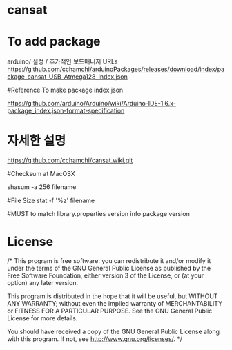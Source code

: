 # cansat

# To add package

arduino/ 설정 / 추가적인 보드매니저 URLs   
https://github.com/cchamchi/arduinoPackages/releases/download/index/package_cansat_USB_Atmega128_index.json


#Reference 
To make package index json

https://github.com/arduino/Arduino/wiki/Arduino-IDE-1.6.x-package_index.json-format-specification


# 자세한 설명

https://github.com/cchamchi/cansat.wiki.git


#Checksum at MacOSX

shasum -a 256 filename

#File Size
stat -f '%z' filename

#MUST to match library.properties version info package version


# License

/*
   This program is free software: you can redistribute it and/or modify
   it under the terms of the GNU General Public License as published by
   the Free Software Foundation, either version 3 of the License, or
   (at your option) any later version.

   This program is distributed in the hope that it will be useful,
   but WITHOUT ANY WARRANTY; without even the implied warranty of
   MERCHANTABILITY or FITNESS FOR A PARTICULAR PURPOSE.  See the
   GNU General Public License for more details.

   You should have received a copy of the GNU General Public License
   along with this program.  If not, see <http://www.gnu.org/licenses/>.
 */
